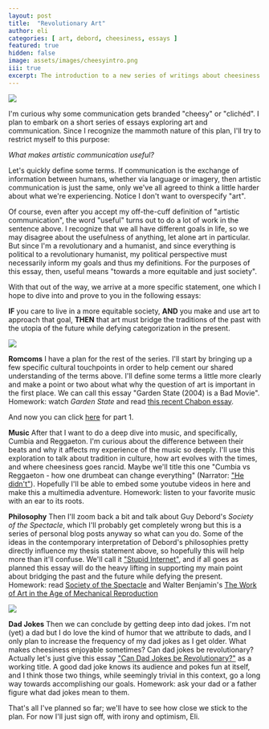 ```yaml
---
layout: post
title:  "Revolutionary Art"
author: eli
categories: [ art, debord, cheesiness, essays ]
featured: true
hidden: false
image: assets/images/cheesyintro.png
iii: true
excerpt: The introduction to a new series of writings about cheesiness and communication
---
```


![]({{site.baseurl}}/assets/images/cheesy1.jpg)

I'm curious why some communication gets branded "cheesy" or "clichéd". I plan to embark on a short series of essays exploring art and communication. Since I recognize the mammoth nature of this plan, I'll try to restrict myself to this purpose:

_What makes artistic communication useful?_

Let's quickly define some terms. If communication is the exchange of information between humans, whether via language or imagery, then artistic communication is just the same, only we've all agreed to think a little harder about what we're experiencing. Notice I don't want to overspecify "art".

Of course, even after you accept my off-the-cuff definition of "artistic communication", the word "useful" turns out to do a lot of work in the sentence above. I recognize that we all have different goals in life, so we may disagree about the usefulness of anything, let alone art in particular. But since I'm a revolutionary and a humanist, and since everything is political to a revolutionary humanist, my political perspective must necessarily inform my goals and thus my definitions. For the purposes of this essay, then, useful means "towards a more equitable and just society".

With that out of the way, we arrive at a more specific statement, one which I hope to dive into and prove to you in the following essays:

**IF** you care to live in a more equitable society,
**AND** you make and use art to approach that goal,
**THEN** that art must bridge the traditions of the past with the utopia of the future while defying categorization in the present.

![]({{site.baseurl}}/assets/images/cheesy2.jpg)

**Romcoms**
I have a plan for the rest of the series. I'll start by bringing up a few specific cultural touchpoints in order to help cement our shared understanding of the terms above. I'll define some terms a little more clearly and make a point or two about what why the question of art is important in the first place. We can call this essay "Garden State (2004) is a Bad Movie".
Homework: watch _Garden State_ and read [this recent Chabon essay](https://www.theparisreview.org/blog/2019/09/23/whats-the-point/).

And now you can click [here]({{site.baseurl}}/blog/cheesiness2/) for part 1.

**Music**
After that I want to do a deep dive into music, and specifically, Cumbia and Reggaeton. I'm curious about the difference between their beats and why it affects my experience of the music so deeply. I'll use this exploration to talk about tradition in culture, how art evolves with the times, and where cheesiness goes rancid. Maybe we'll title this one "Cumbia vs Reggaeton - how one drumbeat can change everything" (Narrator: ["He didn't"]({{site.baseurl}}/blog/cheesiness3/)). Hopefully I'll be able to embed some youtube videos in here and make this a multimedia adventure.
Homework: listen to your favorite music with an ear to its roots.

**Philosophy**
Then I'll zoom back a bit and talk about Guy Debord's *Society of the Spectacle*, which I'll probably get completely wrong but this is a series of personal blog posts anyway so what can you do. Some of the ideas in the contemporary interpretation of Debord's philosophies pretty directly influence my thesis statement above, so hopefully this will help more than it'll confuse. We'll call it ["Stupid Internet"]({{site.baseurl}}/blog/cheesiness4/), and if all goes as planned this essay will do the heavy lifting in supporting my main point about bridging the past and the future while defying the present.
Homework: read [Society of the Spectacle](https://www.marxists.org/reference/archive/debord/society.htm) and Walter Benjamin's [The Work of Art in the Age of Mechanical Reproduction](https://www.marxists.org/reference/subject/philosophy/works/ge/benjamin.htm)

![]({{site.baseurl}}/assets/images/cheesy3.jpg)

**Dad Jokes**
Then we can conclude by getting deep into dad jokes. I'm not (yet) a dad but I do love the kind of humor that we attribute to dads, and I only plan to increase the frequency of my dad jokes as I get older. What makes cheesiness enjoyable sometimes? Can dad jokes be revolutionary? Actually let's just give this essay ["Can Dad Jokes be Revolutionary?"]({{site.baseurl}}/blog/cheesiness5/) as a working title. A good dad joke knows its audience and pokes fun at itself, and I think those two things, while seemingly trivial in this context, go a long way towards accomplishing our goals.
Homework: ask your dad or a father figure what dad jokes mean to them.

That's all I've planned so far; we'll have to see how close we stick to the plan. For now I'll just sign off,
with irony and optimism,
Eli.
